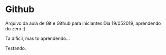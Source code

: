 # Github 

Arquivo da aula de Git e Github para iniciantes
Dia 19/052019, aprendendo do zero ;)

Ta dificil, mas to aprendendo...


Testando.
